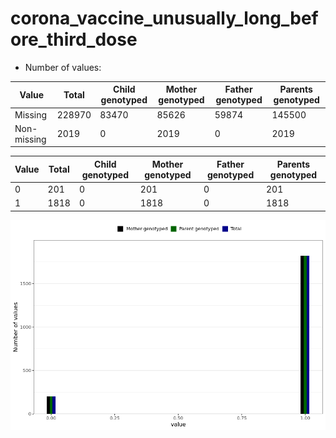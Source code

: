 # corona_vaccine_unusually_long_before_third_dose
- Number of values:

| Value | Total | Child genotyped | Mother genotyped | Father genotyped | Parents genotyped |
| ----- | ----- | --------------- | ---------------- | ---------------- |---------------- |
| Missing | 228970 | 83470 | 85626 | 59874 | 145500 |
| Non-missing | 2019 | 0 | 2019 | 0 | 2019 |

| Value | Total | Child genotyped | Mother genotyped | Father genotyped | Parents genotyped |
| ----- | ----- | --------------- | ---------------- | ---------------- |---------------- |
| 0 | 201 | 0 | 201 | 0 | 201 |
| 1 | 1818 | 0 | 1818 | 0 | 1818 |



![](corona_vaccine_unusually_long_before_third_dose_n.png)



